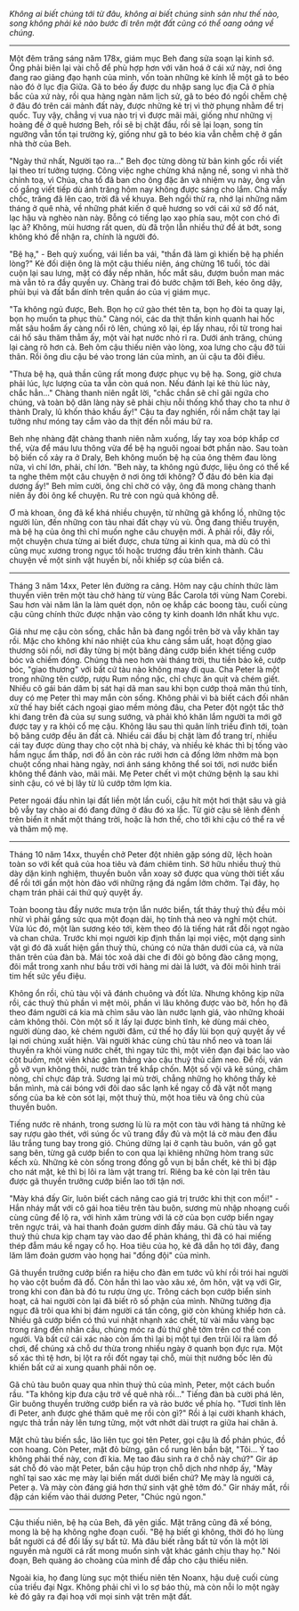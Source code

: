 _Không ai biết chúng tới từ đâu, không ai biết chúng sinh sản như thế nào, song không phải kẻ nào bước đi trên mặt đất cũng có thể oang oảng về chúng._

---

Một đêm trăng sáng năm 178x, giám mục Beh đang sửa soạn lại kinh sớ. Ông phải biên lại vài chỗ để phù hợp hơn với văn hoá ở cái xứ này, nơi ông đang rao giảng đạo hạnh của mình, vốn toàn những kẻ kính lễ một gã to béo nào đó ở lục địa Giữa. Gã to béo ấy được du nhập sang lục địa Cả ở phía bắc của xứ này, rồi qua hàng ngàn năm lịch sử, gã to béo đó ngồi chễm chệ ở đâu đó trên cái mảnh đất này, được những kẻ trị vì thờ phụng nhằm để trị quốc. Tuy vậy, chẳng vị vua nào trị vì được mãi mãi, giống như những vị hoàng đế ở quê hương Beh, rồi sẽ bị chặt đầu, rồi sẽ lại loạn, song tín ngưỡng vẫn tồn tại trường kỳ, giống như gã to béo kia vẫn chễm chệ ở gần nhà thờ của Beh.

"Ngày thứ nhất, Người tạo ra..." Beh đọc từng dòng từ bản kinh gốc rồi viết lại theo trí tưởng tượng. Công việc nghe chừng khá nặng nề, song vì nhà thờ chính toạ, vì Chúa, cha tổ đã ban cho ông đặc ân và nhiệm vụ này, ông vẫn cố gắng viết tiếp dù ánh trăng hôm nay không được sáng cho lắm. Chả mấy chốc, trăng đã lên cao, trời đã về khuya. Beh ngồi thừ ra, nhớ lại những năm tháng ở quê nhà, về những phát kiến ở quê hương so với cái xứ sở đổ nát, lạc hậu và nghèo nàn này. Bỗng có tiếng lạo xạo phía sau, một con chó đi lạc à? Không, mùi hương rất quen, dù đã trộn lẫn nhiều thứ để át bớt, song không khó để nhận ra, chính là người đó.

"Bệ hạ," - Beh quỳ xuống, vái liền ba vái, "thần đã làm gì khiến bệ hạ phiền lòng?" Kẻ đối diện ông là một cậu thiếu niên, áng chừng 16 tuổi, tóc dài cuộn lại sau lưng, mặt có đầy nếp nhăn, hốc mắt sâu, đượm buồn man mác mà vẫn tỏ ra đầy quyền uy. Chàng trai đó bước chậm tới Beh, kéo ông dậy, phủi bụi và đất bẩn dính trên quần áo của vị giám mục.

"Ta không ngủ được, Beh. Bọn họ cứ gào thét tên ta, bọn họ đòi ta quay lại, bọn họ muốn ta phục thù." Càng nói, các da thịt thần kinh quanh hai hốc mắt sâu hoắm ấy càng nổi rõ lên, chúng xô lại, ép lấy nhau, rồi từ trong hai cái hố sâu thăm thẳm ấy, một vài hạt nước nhỏ rỉ ra. Dưới ánh trăng, chúng lại càng rõ hơn cả. Beh ôm cậu thiếu niên vào lòng, xoa lưng cho cậu đỡ tủi thân. Rồi ông dìu cậu bé vào trong lán của mình, an ủi cậu ta đôi điều.

"Thưa bệ hạ, quả thần cũng rất mong được phục vụ bệ hạ. Song, giờ chưa phải lúc, lực lượng của ta vẫn còn quá non. Nếu đánh lại kẻ thù lúc này, chắc hẳn..." Chàng thanh niên ngắt lời, "chắc chắn sẽ chỉ gãi ngứa cho chúng, và toàn bộ dân làng này sẽ phải chịu nỗi thống khổ thay cho ta như ở thành Draly, lũ khốn thảo khấu ấy!" Cậu ta đay nghiến, rồi nắm chặt tay lại tưởng như móng tay cắm vào da thịt đến nỗi máu bứ ra.

Beh nhẹ nhàng đặt chàng thanh niên nằm xuống, lấy tay xoa bóp khắp cơ thể, vừa để máu lưu thông vừa để bệ hạ nguôi ngoai bớt phần nào. Sau toàn bộ biến cố xảy ra ở Draly, Beh không muốn bệ hạ của ông thêm đau lòng nữa, vì chí lớn, phải, chí lớn. "Beh này, ta không ngủ được, liệu ông có thể kể ta nghe thêm một câu chuyện ở nơi ông tới không? Ở đâu đó bên kia đại dương ấy!" Beh mỉm cười, ông chỉ chờ có vậy, ông đã mong chàng thanh niên ấy đòi ông kể chuyện. Ru trẻ con ngủ quả không dễ.

Ơ mà khoan, ông đã kể khá nhiều chuyện, từ những gã khổng lồ, những tộc người lùn, đến những con tàu nhai đất chạy vù vù. Ông đang thiếu truyện, mà bệ hạ của ông thì chỉ muốn nghe câu chuyện mới. À phải rồi, đây rồi, một chuyện chưa từng ai biết được, chưa từng ai kinh qua, mà dù có thì cũng mục xương trong ngục tối hoặc trương đầu trên kinh thành. Câu chuyện về một sinh vật huyền bí, nỗi khiếp sợ của biển cả.

---

Tháng 3 năm 14xx, Peter lên đường ra cảng. Hôm nay cậu chính thức làm thuyền viên trên một tàu chở hàng từ vùng Bắc Carola tới vùng Nam Corebi. Sau hơn vài năm lân la làm quét dọn, nôn oẹ khắp các boong tàu, cuối cùng cậu cũng chính thức được nhận vào công ty kinh doanh lớn nhất khu vực. 

Giá như mẹ cậu còn sống, chắc hẳn bà đang ngồi trên bờ và vẫy khăn tay rồi. Mặc cho không khí náo nhiệt của khu cảng sầm uất, hoạt động giao thương sôi nổi, nơi đây từng bị một băng đảng cướp biển khét tiếng cướp bóc và chiếm đóng. Chúng thả neo hơn vài tháng trời, thu tiền bảo kê, cướp bóc, "giao thương" với bất cứ tàu nào không may đi qua. Cha Peter là một trong những tên cướp, rượu Rum nồng nặc, chỉ chực ăn quịt và chém giết. Nhiều cô gái bán dâm bị sát hại dã man sau khi bọn cướp thoả mãn thú tính, duy có mẹ Peter thì may mắn còn sống. Không phải vì bà biết cách đối nhân xử thế hay biết cách ngoại giao mềm mỏng đâu, cha Peter đột ngột tắc thở khi đang trên đà của sự sung sướng, và phải khó khăn lắm người ta mới gỡ được tay y ra khỏi cổ mẹ cậu. Không lâu sau thì quân lính triều đình tới, toàn bộ băng cướp đều ăn đất cả. Nhiều cái đầu bị chặt làm đồ trang trí, nhiều cái tay được dùng thay cho cột nhà bị cháy, và nhiều kẻ khác thì bị tống vào hầm ngục ẩm thấp, nơi đồ ăn còn rác rưởi hơn cả đống lởm nhởm mà bọn chuột cống nhai hàng ngày, nơi ánh sáng không thể soi tới, nơi nước biển không thể đánh vào, mãi mãi. Mẹ Peter chết vì một chứng bệnh lạ sau khi sinh cậu, có vẻ bị lây từ lũ cướp tởm lợm kia.

Peter ngoái đầu nhìn lại đất liền một lần cuối, cậu hít một hơi thật sâu và giả bộ vẫy tay chào ai đó đang đứng ở đâu đó xa lắc. Từ giờ cậu sẽ lênh đênh trên biển ít nhất một tháng trời, hoặc là hơn thế, cho tới khi cậu có thể ra về và thăm mộ mẹ.

---

Tháng 10 năm 14xx, thuyền chở Peter đột nhiên gặp sóng dữ, lệch hoàn toàn so với kết quả của hoa tiêu và đám chiêm tinh. Sở hữu nhiều thuỷ thủ dày dặn kinh nghiệm, thuyền buôn vẫn xoay sở được qua vùng thời tiết xấu để rồi tới gần một hòn đảo với những rặng đá ngầm lởm chởm. Tại đây, họ chạm trán phải cái thứ quỷ quyệt ấy.

Toàn boong tàu đầy nước mưa trộn lẫn nước biển, tất thảy thuỷ thủ đều mỏi nhừ vì phải gắng sức qua một đoạn dài, họ tính thả neo và nghỉ một chút. Vừa lúc đó, một làn sương kéo tới, kèm theo đó là tiếng hát rất đỗi ngọt ngào và chan chứa. Trước khi mọi người kịp định thần lại mọi việc, một dạng sinh vật gì đó đã xuất hiện gần thuỷ thủ, chúng có nửa thân dưới của cá, và nửa thân trên của đàn bà. Mái tóc xoã dài che đi đôi gò bông đào căng mọng, đôi mắt trong xanh như bầu trời với hàng mi dài lả lướt, và đôi môi hình trái tim hết sức yểu điệu.

Không ổn rồi, chủ tàu vội vã đánh chuông và đốt lửa. Nhưng không kịp nữa rồi, các thuỷ thủ phần vì mệt mỏi, phần vì lâu không được vào bờ, hồn họ đã theo đám người cá kia mà chìm sâu vào làn nước lạnh giá, vào những khoái cảm không thôi. Còn một số ít lấy lại được bình tĩnh, kẻ dùng mái chèo, người dùng dao, kẻ chém người đâm, cứ thế họ đẩy lùi bọn quỷ quyệt ấy về lại nơi chúng xuất hiện. Vài người khác cùng chủ tàu nhổ neo và toan lái thuyền ra khỏi vùng nước chết, thì ngay tức thì, một viên đạn đại bác lao vào cột buồm, một viên khác găm thẳng vào cậu thuỷ thủ cầm neo. Để rồi, ván gỗ vỡ vụn không thôi, nước tràn trề khắp chốn. Một số vội vã kê súng, châm nòng, chỉ chực đáp trả. Sương lại mù trời, chẳng những họ không thấy kẻ bắn mình, mà cái bóng với đôi dao sắc lạnh kề ngay cổ đã vặt nốt mạng sống của ba kẻ còn sót lại, một thuỷ thủ, một hoa tiêu và ông chủ của thuyền buôn.

Tiếng nước rẽ nhánh, trong sương lù lù ra một con tàu với hàng tá những kẻ say rượu gào thét, với súng ốc vũ trang đầy đủ và một lá cờ màu đen đầu lâu trắng tung bay trong gió. Chúng dừng lại ở cạnh tàu buôn, ván gỗ gạt sang bên, từng gã cướp biển to con qua lại khiêng những hòm trang sức kếch xù. Những kẻ còn sống trong đống gỗ vụn bị bắn chết, kẻ thì bị đập cho nát mặt, kẻ thì bị lôi ra làm vật trang trí. Riêng ba kẻ còn lại trên tàu được gã thuyền trưởng cướp biển lao tới tận nơi.

"Mày khá đấy Gir, luôn biết cách nâng cao giá trị trước khi thịt con mồi!" - Hắn nháy mắt với cô gái hoa tiêu trên tàu buôn, sương mù nhập nhoạng cuối cùng cũng để lộ ra, với hình xăm trùng với lá cờ của bọn cướp biển ngay trên ngực trái, và hai thanh đoản gươm dính đầy máu. Gã chủ tàu và tay thuỷ thủ chưa kịp chạm tay vào dao để phản kháng, thì đã có hai miếng thép đẫm máu kề ngay cổ họ. Hoa tiêu của họ, kẻ đã dẫn họ tới đây, đang lăm lăm đoản gươm vào họng hai "đồng đội" của mình.

Gã thuyền trưởng cướp biển ra hiệu cho đàn em tước vũ khí rồi trói hai người họ vào cột buồm đã đổ. Còn hắn thì lao vào xâu xé, ôm hôn, vật vạ với Gir, trong khi con đàn bà đó tu rượu ừng ực. Trông cách bọn cướp biển sinh hoạt, cả hai người còn lại đã biết rõ số phận của mình. Những tưởng địa ngục đã trôi qua khi bị đám người cá tấn công, giờ còn khủng khiếp hơn cả. Nhiều gã cướp biển có thú vui nhặt nhạnh xác chết, từ vài mẩu vàng bạc trong răng đến nhãn cầu, chúng móc ra đủ thứ ghê tởm trên cơ thể con người. Và bất cứ cái xác nào còn ấm thì lại bị một tụi đen trũi lôi ra làm đồ chơi, để chúng xả chỗ dư thừa trong nhiều ngày ở quanh bọn đực rựa. Một số xác thì tệ hơn, bị lột ra rồi đốt ngay tại chỗ, mùi thịt nướng bốc lên đủ khiến bất cứ ai xung quanh phải nôn oẹ.

Gã chủ tàu buôn quay qua nhìn thuỷ thủ của mình, Peter, một cách buồn rầu. "Ta không kịp đưa cậu trở về quê nhà rồi..." Tiếng đàn bà cười phá lên, Gir buông thuyền trưởng cướp biển ra và rảo bước về phía họ. "Tươi tỉnh lên đi Peter, anh được ghé thăm quê mẹ rồi còn gì?" Rồi ả lại cười khanh khách, ngực thả trần nảy lên tưng tửng, một vớt nhớt dài trượt ra giữa hai chân ả.

Mặt chủ tàu biến sắc, lão liên tục gọi tên Peter, gọi cậu là đồ phản phúc, đồ con hoang. Còn Peter, mặt đỏ bừng, gân cổ rung lên bần bật, "Tôi... Ý tao không phải thế này, con đĩ kia. Mẹ tao đâu sinh ra ở chỗ này chứ?" Gir áp sát chỗ đó vào mặt Peter, bắn cậu húp trọn chỗ dịch nhơ nhớp ấy, "Mày nghĩ tại sao xác mẹ mày lại biến mất dưới biển chứ? Mẹ mày là người cá, Peter ạ. Và mày còn đáng giá hơn thứ sinh vật ghê tởm đó." Gir nháy mắt, rồi đập cán kiếm vào thái dương Peter, "Chúc ngủ ngon."

---

Cậu thiếu niên, bệ hạ của Beh, đã yên giấc. Mặt trăng cũng đã xế bóng, mong là bệ hạ không nghe đoạn cuối. "Bệ hạ biết gì không, thời đó họ lùng bắt người cá để đổi lấy sự bất tử. Mà đâu biết rằng bất tử vốn là một lời nguyền mà người cá rất mong muốn sinh vật khác gánh chịu thay họ." Nói đoạn, Beh quàng áo choàng của mình để đắp cho cậu thiếu niên.

Ngoài kia, họ đang lùng sục một thiếu niên tên Noanx, hậu duệ cuối cùng của triều đại Ngx. Không phải chỉ vì lo sợ báo thù, mà còn nỗi lo một ngày kẻ đó gây ra đại hoạ với mọi sinh vật trên mặt đất.